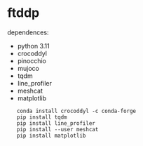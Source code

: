 # ftddp
 
dependences:
- python 3.11
- crocoddyl
- pinocchio
- mujoco
- tqdm
- line_profiler
- meshcat
- matplotlib


```
   conda install crocoddyl -c conda-forge
   pip install tqdm
   pip install line_profiler
   pip install --user meshcat
   pip install matplotlib
```